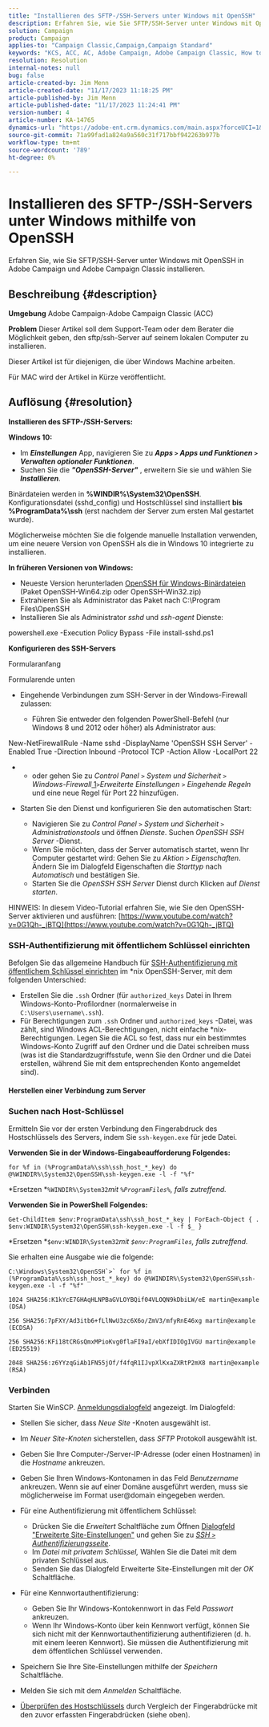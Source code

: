 ```yaml
---
title: "Installieren des SFTP-/SSH-Servers unter Windows mit OpenSSH"
description: Erfahren Sie, wie Sie SFTP/SSH-Server unter Windows mit OpenSSH in Adobe Campaign und Adobe Campaign Classic installieren.
solution: Campaign
product: Campaign
applies-to: "Campaign Classic,Campaign,Campaign Standard"
keywords: "KCS, ACC, AC, Adobe Campaign, Adobe Campaign Classic, How to, Install SFTP/SSH Server, Windows, OpenSSH"
resolution: Resolution
internal-notes: null
bug: false
article-created-by: Jim Menn
article-created-date: "11/17/2023 11:18:25 PM"
article-published-by: Jim Menn
article-published-date: "11/17/2023 11:24:41 PM"
version-number: 4
article-number: KA-14765
dynamics-url: "https://adobe-ent.crm.dynamics.com/main.aspx?forceUCI=1&pagetype=entityrecord&etn=knowledgearticle&id=1e189596-9f85-ee11-8179-6045bd006268"
source-git-commit: 71a99fad1a824a9a560c31f717bbf942263b977b
workflow-type: tm+mt
source-wordcount: '789'
ht-degree: 0%

---
```


# Installieren des SFTP-/SSH-Servers unter Windows mithilfe von OpenSSH


Erfahren Sie, wie Sie SFTP/SSH-Server unter Windows mit OpenSSH in Adobe Campaign und Adobe Campaign Classic installieren.

## Beschreibung {#description}


<b>Umgebung</b>
Adobe Campaign-Adobe Campaign Classic (ACC)

<b>Problem</b>
Dieser Artikel soll dem Support-Team oder dem Berater die Möglichkeit geben, den sftp/ssh-Server auf seinem lokalen Computer zu installieren.

Dieser Artikel ist für diejenigen, die über Windows Machine arbeiten.

Für MAC wird der Artikel in Kürze veröffentlicht.


## Auflösung {#resolution}


<b>Installieren des SFTP-/SSH-Servers:</b>

<b>Windows 10:</b>

- Im <b>*Einstellungen</b>* App, navigieren Sie zu <b>*Apps `>`  Apps und Funktionen `>`  Verwalten optionaler Funktionen</b>*.
- Suchen Sie die <b>*&quot;OpenSSH-Server&quot;</b>* , erweitern Sie sie und wählen Sie <b>*Installieren</b>*.


Binärdateien werden in <b>%WINDIR%\System32\OpenSSH</b>. Konfigurationsdatei (sshd_config) und Hostschlüssel sind installiert <b>bis %ProgramData%\ssh</b> (erst nachdem der Server zum ersten Mal gestartet wurde).

Möglicherweise möchten Sie die folgende manuelle Installation verwenden, um eine neuere Version von OpenSSH als die in Windows 10 integrierte zu installieren.

<b>In früheren Versionen von Windows:</b>

- Neueste Version herunterladen [OpenSSH für Windows-Binärdateien](https://github.com/PowerShell/Win32-OpenSSH/releases "https://github.com/PowerShell/Win32-OpenSSH/releases") (Paket OpenSSH-Win64.zip oder OpenSSH-Win32.zip)
- Extrahieren Sie als Administrator das Paket nach C:\Program Files\OpenSSH
- Installieren Sie als Administrator *sshd* und *ssh-agent* Dienste:


powershell.exe -Execution Policy Bypass -File install-sshd.ps1



<b>Konfigurieren des SSH-Servers</b>

Formularanfang

Formularende unten

- Eingehende Verbindungen zum SSH-Server in der Windows-Firewall zulassen:

   - Führen Sie entweder den folgenden PowerShell-Befehl (nur Windows 8 und 2012 oder höher) als Administrator aus:


New-NetFirewallRule -Name sshd -DisplayName &#39;OpenSSH SSH Server&#39; -Enabled True -Direction Inbound -Protocol TCP -Action Allow -LocalPort 22

- 
   - oder gehen Sie zu *Control Panel `>`  System und Sicherheit `>`  Windows-Firewall*[ 1](https://winscp.net/eng/docs/guide_windows_openssh_server#fn1)*`>`Erweiterte Einstellungen `>`  Eingehende Regeln* und eine neue Regel für Port 22 hinzufügen.
- Starten Sie den Dienst und konfigurieren Sie den automatischen Start:

   - Navigieren Sie zu *Control Panel `>`  System und Sicherheit `>`  Administrationstools* und öffnen *Dienste*. Suchen *OpenSSH SSH Server* -Dienst.
   - Wenn Sie möchten, dass der Server automatisch startet, wenn Ihr Computer gestartet wird: Gehen Sie zu *Aktion `>`  Eigenschaften*. Ändern Sie im Dialogfeld Eigenschaften die *Starttyp* nach *Automatisch* und bestätigen Sie.
   - Starten Sie die *OpenSSH SSH Server* Dienst durch Klicken auf *Dienst starten*.


HINWEIS: In diesem Video-Tutorial erfahren Sie, wie Sie den OpenSSH-Server aktivieren und ausführen: [https://www.youtube.com/watch?v=0G1Qh-_jBTQ](https://www.youtube.com/watch?v=0G1Qh-_jBTQ)





### SSH-Authentifizierung mit öffentlichem Schlüssel einrichten



Befolgen Sie das allgemeine Handbuch für [SSH-Authentifizierung mit öffentlichem Schlüssel einrichten](https://winscp.net/eng/docs/guide_public_key) im \*nix OpenSSH-Server, mit dem folgenden Unterschied:

- Erstellen Sie die `.ssh` Ordner (für `authorized_keys` Datei in Ihrem Windows-Konto-Profilordner (normalerweise in `C:\Users\username\.ssh`).
- Für Berechtigungen zum `.ssh` Ordner und `authorized_keys` -Datei, was zählt, sind Windows ACL-Berechtigungen, nicht einfache \*nix-Berechtigungen. Legen Sie die ACL so fest, dass nur ein bestimmtes Windows-Konto Zugriff auf den Ordner und die Datei schreiben muss (was ist die Standardzugriffsstufe, wenn Sie den Ordner und die Datei erstellen, während Sie mit dem entsprechenden Konto angemeldet sind).




#### Herstellen einer Verbindung zum Server



### <b>Suchen nach Host-Schlüssel</b>

Ermitteln Sie vor der ersten Verbindung den Fingerabdruck des Hostschlüssels des Servers, indem Sie `ssh-keygen.exe` für jede Datei.

<b>Verwenden Sie in der Windows-Eingabeaufforderung Folgendes: </b>


```
for %f in (%ProgramData%\ssh\ssh_host_*_key) do @%WINDIR%\System32\OpenSSH\ssh-keygen.exe -l -f "%f"
```


*Ersetzen *`%WINDIR%\System32`*mit *`%ProgramFiles%`*, falls zutreffend.*

<b>Verwenden Sie in PowerShell Folgendes: </b>


```
Get-ChildItem $env:ProgramData\ssh\ssh_host_*_key | ForEach-Object { . $env:WINDIR\System32\OpenSSH\ssh-keygen.exe -l -f $_ }
```


*Ersetzen *`$env:WINDIR\System32`*mit *`$env:ProgramFiles`*, falls zutreffend.*

Sie erhalten eine Ausgabe wie die folgende:


```
C:\Windows\System32\OpenSSH`>` for %f in (%ProgramData%\ssh\ssh_host_*_key) do @%WINDIR%\System32\OpenSSH\ssh-keygen.exe -l -f "%f"
```



```
1024 SHA256:K1kYcE7GHAqHLNPBaGVLOYBQif04VLOQN9kDbiLW/eE martin@example (DSA)
```



```
256 SHA256:7pFXY/Ad3itb6+fLlNwU3zc6X6o/ZmV3/mfyRnE46xg martin@example (ECDSA)
```



```
256 SHA256:KFi18tCRGsQmxMPioKvg0flaFI9aI/ebXfIDIOgIVGU martin@example (ED25519)
```



```
2048 SHA256:z6YYzqGiAb1FN55jOf/f4fqR1IJvpXlKxaZXRtP2mX8 martin@example (RSA)
```




### Verbinden



Starten Sie WinSCP. [Anmeldungsdialogfeld](https://winscp.net/eng/docs/ui_login) angezeigt. Im Dialogfeld:

- Stellen Sie sicher, dass *Neue Site* -Knoten ausgewählt ist.
- Im *Neuer Site-Knoten* sicherstellen, dass *SFTP* Protokoll ausgewählt ist.
- Geben Sie Ihre Computer-/Server-IP-Adresse (oder einen Hostnamen) in die *Hostname* ankreuzen.
- Geben Sie Ihren Windows-Kontonamen in das Feld *Benutzername* ankreuzen. Wenn sie auf einer Domäne ausgeführt werden, muss sie möglicherweise im Format user@domain eingegeben werden.
- Für eine Authentifizierung mit öffentlichem Schlüssel:

   - Drücken Sie die *Erweitert* Schaltfläche zum Öffnen [Dialogfeld &quot;Erweiterte Site-Einstellungen&quot;](https://winscp.net/eng/docs/ui_login_advanced) und gehen Sie zu *[SSH `>`  Authentifizierungsseite](https://winscp.net/eng/docs/ui_login_authentication)*.
   - Im *Datei mit privatem Schlüssel,* Wählen Sie die Datei mit dem privaten Schlüssel aus.
   - Senden Sie das Dialogfeld Erweiterte Site-Einstellungen mit der *OK* Schaltfläche.
- Für eine Kennwortauthentifizierung:

   - Geben Sie Ihr Windows-Kontokennwort in das Feld *Passwort* ankreuzen.
   - Wenn Ihr Windows-Konto über kein Kennwort verfügt, können Sie sich nicht mit der Kennwortauthentifizierung authentifizieren (d. h. mit einem leeren Kennwort). Sie müssen die Authentifizierung mit dem öffentlichen Schlüssel verwenden.
- Speichern Sie Ihre Site-Einstellungen mithilfe der *Speichern* Schaltfläche.
- Melden Sie sich mit dem *Anmelden* Schaltfläche.
- [Überprüfen des Hostschlüssels](https://winscp.net/eng/docs/ssh_verifying_the_host_key) durch Vergleich der Fingerabdrücke mit den zuvor erfassten Fingerabdrücken (siehe oben).



